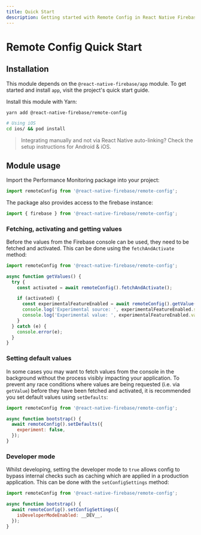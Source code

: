 ```yaml
---
title: Quick Start
description: Getting started with Remote Config in React Native Firebase
---
```


# Remote Config Quick Start

## Installation

This module depends on the `@react-native-firebase/app` module. To get started and install `app`,
visit the project's <Anchor version={false} group={false} href="/quick-start">quick start</Anchor> guide.

Install this module with Yarn:

```bash
yarn add @react-native-firebase/remote-config

# Using iOS
cd ios/ && pod install
```

> Integrating manually and not via React Native auto-linking? Check the setup instructions for <Anchor version group href="/android">Android</Anchor> & <Anchor version group href="/ios">iOS</Anchor>.

## Module usage

Import the Performance Monitoring package into your project:

```js
import remoteConfig from '@react-native-firebase/remote-config';
```

The package also provides access to the firebase instance:

```js
import { firebase } from '@react-native-firebase/remote-config';
```

### Fetching, activating and getting values

Before the values from the Firebase console can be used, they need to be fetched and activated. This can be done using
the `fetchAndActivate` method:

```js
import remoteConfig from '@react-native-firebase/remote-config';

async function getValues() {
  try {
    const activated = await remoteConfig().fetchAndActivate();

    if (activated) {
      const experimentalFeatureEnabled = await remoteConfig().getValue('experiment');
      console.log('Experimental source: ', experimentalFeatureEnabled.source);
      console.log('Experimental value: ', experimentalFeatureEnabled.value);
    }
  } catch (e) {
    console.error(e);
  }
}
```

### Setting default values

In some cases you may want to fetch values from the console in the background without the process visibly impacting
your application. To prevent any race conditions where values are being requested (i.e. via `getValue`) before they
have been fetched and activated, it is recommended you set default values using `setDefaults`:

```js
import remoteConfig from '@react-native-firebase/remote-config';

async function bootstrap() {
  await remoteConfig().setDefaults({
    experiment: false,
  });
}
```

### Developer mode

Whilst developing, setting the developer mode to `true` allows config to bypass internal checks such as caching
which are applied in a production application. This can be done with the `setConfigSettings` method:

```js
import remoteConfig from '@react-native-firebase/remote-config';

async function bootstrap() {
  await remoteConfig().setConfigSettings({
    isDeveloperModeEnabled: __DEV__,
  });
}
```
